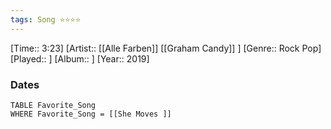 ```yaml
---
tags: Song ⭐⭐⭐⭐ 
---
```

[Time:: 3:23]
[Artist:: [[Alle Farben]] [[Graham Candy]] ]
[Genre:: Rock Pop]
[Played:: ]
[Album:: ]
[Year:: 2019]
### Dates
````dataview
TABLE Favorite_Song
WHERE Favorite_Song = [[She Moves ]]
````